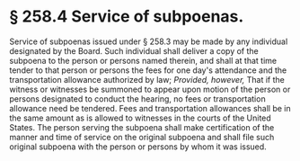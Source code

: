 # § 258.4   Service of subpoenas.

Service of subpoenas issued under § 258.3 may be made by any individual designated by the Board. Such individual shall deliver a copy of the subpoena to the person or persons named therein, and shall at that time tender to that person or persons the fees for one day's attendance and the transportation allowance authorized by law; *Provided, however,* That if the witness or witnesses be summoned to appear upon motion of the person or persons designated to conduct the hearing, no fees or transportation allowance need be tendered. Fees and transportation allowances shall be in the same amount as is allowed to witnesses in the courts of the United States. The person serving the subpoena shall make certification of the manner and time of service on the original subpoena and shall file such original subpoena with the person or persons by whom it was issued.




